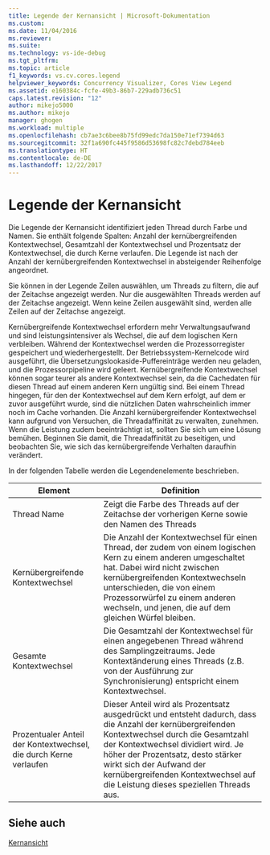 ```yaml
---
title: Legende der Kernansicht | Microsoft-Dokumentation
ms.custom: 
ms.date: 11/04/2016
ms.reviewer: 
ms.suite: 
ms.technology: vs-ide-debug
ms.tgt_pltfrm: 
ms.topic: article
f1_keywords: vs.cv.cores.legend
helpviewer_keywords: Concurrency Visualizer, Cores View Legend
ms.assetid: e160384c-fcfe-49b3-86b7-229adb736c51
caps.latest.revision: "12"
author: mikejo5000
ms.author: mikejo
manager: ghogen
ms.workload: multiple
ms.openlocfilehash: cb7ae3c6bee8b75fd99edc7da150e71ef7394d63
ms.sourcegitcommit: 32f1a690fc445f9586d53698fc82c7debd784eeb
ms.translationtype: HT
ms.contentlocale: de-DE
ms.lasthandoff: 12/22/2017
---
```

# <a name="cores-view-legend"></a>Legende der Kernansicht
Die Legende der Kernansicht identifiziert jeden Thread durch Farbe und Namen. Sie enthält folgende Spalten: Anzahl der kernübergreifenden Kontextwechsel, Gesamtzahl der Kontextwechsel und Prozentsatz der Kontextwechsel, die durch Kerne verlaufen. Die Legende ist nach der Anzahl der kernübergreifenden Kontextwechsel in absteigender Reihenfolge angeordnet.  
  
 Sie können in der Legende Zeilen auswählen, um Threads zu filtern, die auf der Zeitachse angezeigt werden. Nur die ausgewählten Threads werden auf der Zeitachse angezeigt. Wenn keine Zeilen ausgewählt sind, werden alle Zeilen auf der Zeitachse angezeigt.  
  
 Kernübergreifende Kontextwechsel erfordern mehr Verwaltungsaufwand und sind leistungsintensiver als Wechsel, die auf dem logischen Kern verbleiben. Während der Kontextwechsel werden die Prozessorregister gespeichert und wiederhergestellt. Der Betriebssystem-Kernelcode wird ausgeführt, die Übersetzungslookaside-Puffereinträge werden neu geladen, und die Prozessorpipeline wird geleert. Kernübergreifende Kontextwechsel können sogar teurer als andere Kontextwechsel sein, da die Cachedaten für diesen Thread auf einem anderen Kern ungültig sind. Bei einem Thread hingegen, für den der Kontextwechsel auf dem Kern erfolgt, auf dem er zuvor ausgeführt wurde, sind die nützlichen Daten wahrscheinlich immer noch im Cache vorhanden. Die Anzahl kernübergreifender Kontextwechsel kann aufgrund von Versuchen, die Threadaffinität zu verwalten, zunehmen. Wenn die Leistung zudem beeinträchtigt ist, sollten Sie sich um eine Lösung bemühen. Beginnen Sie damit, die Threadaffinität zu beseitigen, und beobachten Sie, wie sich das kernübergreifende Verhalten daraufhin verändert.  
  
 In der folgenden Tabelle werden die Legendenelemente beschrieben.  
  
|Element|Definition|  
|-------------|----------------|  
|Thread Name|Zeigt die Farbe des Threads auf der Zeitachse der vorherigen Kerne sowie den Namen des Threads|  
|Kernübergreifende Kontextwechsel|Die Anzahl der Kontextwechsel für einen Thread, der zudem von einem logischen Kern zu einem anderen umgeschaltet hat. Dabei wird nicht zwischen kernübergreifenden Kontextwechseln unterschieden, die von einem Prozessorwürfel zu einem anderen wechseln, und jenen, die auf dem gleichen Würfel bleiben.|  
|Gesamte Kontextwechsel|Die Gesamtzahl der Kontextwechsel für einen angegebenen Thread während des Samplingzeitraums. Jede Kontextänderung eines Threads (z.B. von der Ausführung zur Synchronisierung) entspricht einem Kontextwechsel.|  
|Prozentualer Anteil der Kontextwechsel, die durch Kerne verlaufen|Dieser Anteil wird als Prozentsatz ausgedrückt und entsteht dadurch, dass die Anzahl der kernübergreifenden Kontextwechsel durch die Gesamtzahl der Kontextwechsel dividiert wird. Je höher der Prozentsatz, desto stärker wirkt sich der Aufwand der kernübergreifenden Kontextwechsel auf die Leistung dieses speziellen Threads aus.|  
  
## <a name="see-also"></a>Siehe auch  
 [Kernansicht](../profiling/cores-view.md)